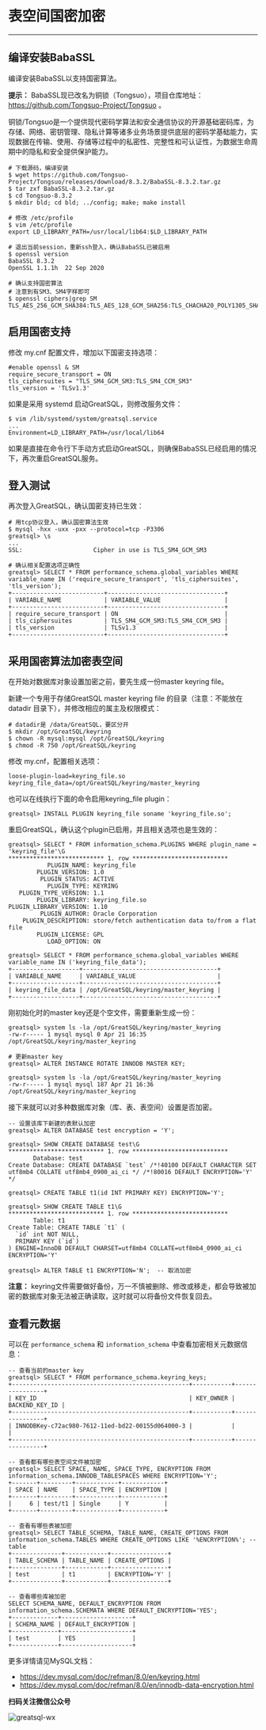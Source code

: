 # 表空间国密加密
---



## 编译安装BabaSSL

编译安装BabaSSL以支持国密算法。

**提示：** BabaSSL现已改名为铜锁（Tongsuo），项目仓库地址： https://github.com/Tongsuo-Project/Tongsuo 。

铜锁/Tongsuo是一个提供现代密码学算法和安全通信协议的开源基础密码库，为存储、网络、密钥管理、隐私计算等诸多业务场景提供底层的密码学基础能力，实现数据在传输、使用、存储等过程中的私密性、完整性和可认证性，为数据生命周期中的隐私和安全提供保护能力。

```
# 下载源码，编译安装
$ wget https://github.com/Tongsuo-Project/Tongsuo/releases/download/8.3.2/BabaSSL-8.3.2.tar.gz
$ tar zxf BabaSSL-8.3.2.tar.gz
$ cd Tongsuo-8.3.2
$ mkdir bld; cd bld; ../config; make; make install

# 修改 /etc/profile
$ vim /etc/profile
export LD_LIBRARY_PATH=/usr/local/lib64:$LD_LIBRARY_PATH

# 退出当前session，重新ssh登入，确认BabaSSL已被启用
$ openssl version
BabaSSL 8.3.2
OpenSSL 1.1.1h  22 Sep 2020

# 确认支持国密算法
# 注意到有SM3、SM4字样即可
$ openssl ciphers|grep SM
TLS_AES_256_GCM_SHA384:TLS_AES_128_GCM_SHA256:TLS_CHACHA20_POLY1305_SHA256:TLS_SM4_GCM_SM3:TLS_SM4_CCM_SM3... 
```

## 启用国密支持
修改 my.cnf 配置文件，增加以下国密支持选项：
```
#enable openssl & SM
require_secure_transport = ON
tls_ciphersuites = "TLS_SM4_GCM_SM3:TLS_SM4_CCM_SM3"
tls_version = 'TLSv1.3'
```

如果是采用 systemd 启动GreatSQL，则修改服务文件：
```
$ vim /lib/systemd/system/greatsql.service
...
Environment=LD_LIBRARY_PATH=/usr/local/lib64
```

如果是直接在命令行下手动方式启动GreatSQL，则确保BabaSSL已经启用的情况下，再次重启GreatSQL服务。

## 登入测试
再次登入GreatSQL，确认国密支持已生效：
```
# 用tcp协议登入，确认国密算法生效
$ mysql -hxx -uxx -pxx --protocol=tcp -P3306
greatsql> \s
...
SSL:                    Cipher in use is TLS_SM4_GCM_SM3

# 确认相关配置选项正确性
greatsql> SELECT * FROM performance_schema.global_variables WHERE variable_name IN ('require_secure_transport', 'tls_ciphersuites', 'tls_version');
+--------------------------+---------------------------------+
| VARIABLE_NAME            | VARIABLE_VALUE                  |
+--------------------------+---------------------------------+
| require_secure_transport | ON                              |
| tls_ciphersuites         | TLS_SM4_GCM_SM3:TLS_SM4_CCM_SM3 |
| tls_version              | TLSv1.3                         |
+--------------------------+---------------------------------+
```

## 采用国密算法加密表空间
在开始对数据库对象设置加密之前，要先生成一份master keyring file。

新建一个专用于存储GreatSQL master keyring file 的目录（注意：不能放在 datadir 目录下），并修改相应的属主及权限模式：
```
# datadir是 /data/GreatSQL，要区分开
$ mkdir /opt/GreatSQL/keyring
$ chown -R mysql:mysql /opt/GreatSQL/keyring
$ chmod -R 750 /opt/GreatSQL/keyring
```

修改 my.cnf，配置相关选项：
```
loose-plugin-load=keyring_file.so
keyring_file_data=/opt/GreatSQL/keyring/master_keyring
```

也可以在线执行下面的命令启用keyring_file plugin：
```
greatsql> INSTALL PLUGIN keyring_file soname 'keyring_file.so';
```
重启GreatSQL，确认这个plugin已启用，并且相关选项也是生效的：
```
greatsql> SELECT * FROM information_schema.PLUGINS WHERE plugin_name = 'keyring_file'\G
*************************** 1. row ***************************
           PLUGIN_NAME: keyring_file
        PLUGIN_VERSION: 1.0
         PLUGIN_STATUS: ACTIVE
           PLUGIN_TYPE: KEYRING
   PLUGIN_TYPE_VERSION: 1.1
        PLUGIN_LIBRARY: keyring_file.so
PLUGIN_LIBRARY_VERSION: 1.10
         PLUGIN_AUTHOR: Oracle Corporation
    PLUGIN_DESCRIPTION: store/fetch authentication data to/from a flat file
        PLUGIN_LICENSE: GPL
           LOAD_OPTION: ON
           
greatsql> SELECT * FROM performance_schema.global_variables WHERE variable_name IN ('keyring_file_data');
+-------------------+--------------------------------------+
| VARIABLE_NAME     | VARIABLE_VALUE                       |
+-------------------+--------------------------------------+
| keyring_file_data | /opt/GreatSQL/keyring/master_keyring |
+-------------------+--------------------------------------+
```
刚初始化时的master key还是个空文件，需要重新生成一份：
```
greatsql> system ls -la /opt/GreatSQL/keyring/master_keyring
-rw-r----- 1 mysql mysql 0 Apr 21 16:35 /opt/GreatSQL/keyring/master_keyring

# 更新master key
greatsql> ALTER INSTANCE ROTATE INNODB MASTER KEY;

greatsql> system ls -la /opt/GreatSQL/keyring/master_keyring
-rw-r----- 1 mysql mysql 187 Apr 21 16:36 /opt/GreatSQL/keyring/master_keyring
```

接下来就可以对多种数据库对象（库、表、表空间）设置是否加密。
```
-- 设置该库下新建的表默认加密
greatsql> ALTER DATABASE test encryption = 'Y';

greatsql> SHOW CREATE DATABASE test\G
*************************** 1. row ***************************
       Database: test
Create Database: CREATE DATABASE `test` /*!40100 DEFAULT CHARACTER SET utf8mb4 COLLATE utf8mb4_0900_ai_ci */ /*!80016 DEFAULT ENCRYPTION='Y' */

greatsql> CREATE TABLE t1(id INT PRIMARY KEY) ENCRYPTION='Y';

greatsql> SHOW CREATE TABLE t1\G
*************************** 1. row ***************************
       Table: t1
Create Table: CREATE TABLE `t1` (
  `id` int NOT NULL,
  PRIMARY KEY (`id`)
) ENGINE=InnoDB DEFAULT CHARSET=utf8mb4 COLLATE=utf8mb4_0900_ai_ci ENCRYPTION='Y'

greatsql> ALTER TABLE t1 ENCRYPTION='N';  -- 取消加密
```
**注意：** keyring文件需要做好备份，万一不慎被删除、修改或移走，都会导致被加密的数据库对象无法被正确读取，这时就可以将备份文件恢复回去。

## 查看元数据
可以在 `performance_schema` 和 `information_schema` 中查看加密相关元数据信息：

```
-- 查看当前的master key
greatsql> SELECT * FROM performance_schema.keyring_keys;
+--------------------------------------------------+-----------+----------------+
| KEY_ID                                           | KEY_OWNER | BACKEND_KEY_ID |
+--------------------------------------------------+-----------+----------------+
| INNODBKey-c72ac980-7612-11ed-bd22-00155d064000-3 |           |                |
+--------------------------------------------------+-----------+----------------+

-- 查看都有哪些表空间文件被加密
greatsql> SELECT SPACE, NAME, SPACE_TYPE, ENCRYPTION FROM information_schema.INNODB_TABLESPACES WHERE ENCRYPTION='Y';
+-------+---------+------------+------------+
| SPACE | NAME    | SPACE_TYPE | ENCRYPTION |
+-------+---------+------------+------------+
|     6 | test/t1 | Single     | Y          |
+-------+---------+------------+------------+

-- 查看有哪些表被加密
greatsql> SELECT TABLE_SCHEMA, TABLE_NAME, CREATE_OPTIONS FROM information_schema.TABLES WHERE CREATE_OPTIONS LIKE '%ENCRYPTION%'; -- table
+--------------+------------+----------------+
| TABLE_SCHEMA | TABLE_NAME | CREATE_OPTIONS |
+--------------+------------+----------------+
| test         | t1         | ENCRYPTION='Y' |
+--------------+------------+----------------+

-- 查看哪些库被加密
SELECT SCHEMA_NAME, DEFAULT_ENCRYPTION FROM information_schema.SCHEMATA WHERE DEFAULT_ENCRYPTION='YES';
+-------------+--------------------+
| SCHEMA_NAME | DEFAULT_ENCRYPTION |
+-------------+--------------------+
| test        | YES                |
+-------------+--------------------+
```

更多详情请见MySQL文档：
- https://dev.mysql.com/doc/refman/8.0/en/keyring.html
- https://dev.mysql.com/doc/refman/8.0/en/innodb-data-encryption.html


**扫码关注微信公众号**

![greatsql-wx](../greatsql-wx.jpg)
